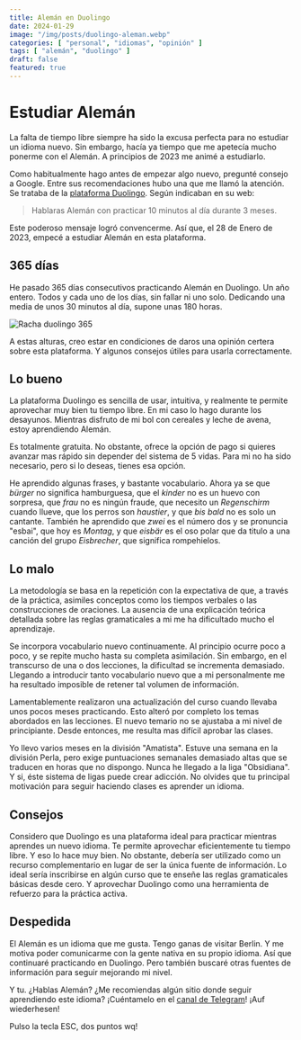 ```yaml
---
title: Alemán en Duolingo
date: 2024-01-29
image: "/img/posts/duolingo-aleman.webp"
categories: [ "personal", "idiomas", "opinión" ]
tags: [ "alemán", "duolingo" ]
draft: false
featured: true
---
```


# Estudiar Alemán

La falta de tiempo libre siempre ha sido la excusa perfecta para no estudiar un idioma nuevo. Sin embargo, hacía ya tiempo que me apetecía mucho ponerme con el Alemán. A principios de 2023 me animé a estudiarlo.

Como habitualmente hago antes de empezar algo nuevo, pregunté consejo a Google. Entre sus recomendaciones hubo una que me llamó la atención. Se trataba de la [plataforma Duolingo](/post/2024/duolingo-platform). Según indicaban en su web:

> Hablaras Alemán con practicar 10 minutos al día durante 3 meses.

Este poderoso mensaje logró convencerme. Así que, el 28 de Enero de 2023,  empecé a estudiar Alemán en esta plataforma.

## 365 días

He pasado 365 días consecutivos practicando Alemán en Duolingo. Un año entero. Todos y cada uno de los días, sin fallar ni uno solo. Dedicando una media de unos 30 minutos al día, supone unas 180 horas.

![Racha duolingo 365](/img/duolingo-aleman-racha-365.webp)

A estas alturas, creo estar en condiciones de daros una opinión certera sobre esta plataforma. Y algunos consejos útiles para usarla correctamente.

## Lo bueno

La plataforma Duolingo es sencilla de usar, intuitiva, y realmente te permite aprovechar muy bien tu tiempo libre. En mi caso lo hago durante los desayunos. Mientras disfruto de mi bol con cereales y leche de avena, estoy aprendiendo Alemán.

Es totalmente gratuita. No obstante, ofrece la opción de pago si quieres avanzar mas rápido sin depender del sistema de 5 vidas. Para mi no ha sido necesario, pero si lo deseas, tienes esa opción.

He aprendido algunas frases, y bastante vocabulario. Ahora ya se que *bürger* no significa hamburguesa, que el *kinder* no es un huevo con sorpresa, que *frau* no es ningún fraude, que necesito un *Regenschirm* cuando llueve, que los perros son *haustier*, y que *bis bald* no es solo un cantante. También he aprendido que *zwei* es el número dos y se pronuncia "esbai", que hoy es *Montag*, y que *eisbär* es el oso polar que da titulo a una canción del grupo *Eisbrecher*, que significa rompehielos.

## Lo malo

La metodología se basa en la repetición con la expectativa de que, a través de la práctica, asimiles conceptos como los tiempos verbales o las construcciones de oraciones. La ausencia de una explicación teórica detallada sobre las reglas gramaticales a mi me ha dificultado mucho el aprendizaje.

Se incorpora vocabulario nuevo continuamente. Al principio ocurre poco a poco, y se repite mucho hasta su completa asimilación. Sin embargo, en el transcurso de una o dos lecciones, la dificultad se incrementa demasiado. Llegando a introducir tanto vocabulario nuevo que a mi personalmente me ha resultado imposible de retener tal volumen de información.

Lamentablemente realizaron una actualización del curso cuando llevaba unos pocos meses practicando. Esto alteró por completo los temas abordados en las lecciones. El nuevo temario no se ajustaba a mi nivel de principiante. Desde entonces, me resulta mas difícil aprobar las clases.

Yo llevo varios meses en la división "Amatista". Estuve una semana en la división Perla, pero exige puntuaciones semanales demasiado altas que se traducen en horas que no dispongo. Nunca he llegado a la liga "Obsidiana". Y si, éste sistema de ligas puede crear adicción. No olvides que tu principal motivación para seguir haciendo clases es aprender un idioma.

## Consejos

Considero que Duolingo es una plataforma ideal para practicar mientras aprendes un nuevo idioma. Te permite aprovechar eficientemente tu tiempo libre. Y eso lo hace muy bien. No obstante, debería ser utilizado como un recurso complementario en lugar de ser la única fuente de información. Lo ideal sería inscribirse en algún curso que te enseñe las reglas gramaticales básicas desde cero. Y aprovechar Duolingo como una herramienta de refuerzo para la práctica activa.

## Despedida

El Alemán es un idioma que me gusta. Tengo ganas de visitar Berlin. Y me motiva poder comunicarme con la gente nativa en su propio idioma. Así que continuaré practicando en Duolingo. Pero también buscaré otras fuentes de información para seguir mejorando mi nivel.

Y tu. ¿Hablas Alemán? ¿Me recomiendas algún sitio donde seguir aprendiendo este idioma? ¡Cuéntamelo en el [canal de Telegram](https://t.me/lateclaescape)! ¡Auf wiederhesen!

Pulso la tecla ESC, dos puntos wq!
